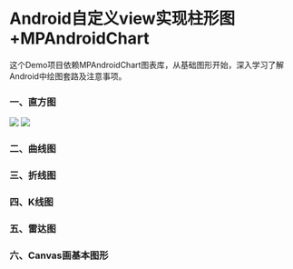 # Android自定义view实现柱形图+MPAndroidChart
这个Demo项目依赖MPAndroidChart图表库，从基础图形开始，深入学习了解Android中绘图套路及注意事项。

### 一、直方图

 <img src="https://github.com/lvwe/AndroidCharts/blob/master/raw/chart01.PNG">
  <img src="https://github.com/lvwe/AndroidCharts/blob/master/raw/chart02.png">



### 二、曲线图

### 三、折线图

### 四、K线图

### 五、雷达图

### 六、Canvas画基本图形
